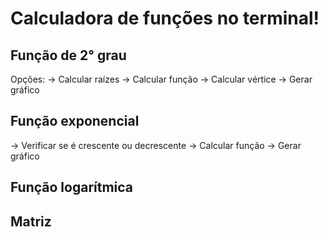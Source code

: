 <h1>Calculadora de funções no terminal!</h1>

<h2>Função de 2° grau</h2>
<p>
       Opções: 
-> Calcular raízes
-> Calcular função
-> Calcular vértice
-> Gerar gráfico
</p>

<h2>Função exponencial</h2>
<p>
-> Verificar se é crescente ou decrescente
-> Calcular função
-> Gerar gráfico
</p>

<h2>Função logarítmica</h2>
<h2>Matriz</h2>